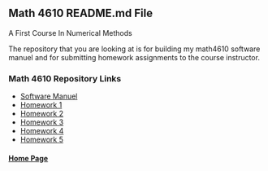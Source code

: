 ## Math 4610 README.md File
A First Course In Numerical Methods

The repository that you are looking at is for building my math4610 software  
manuel and for submitting homework assignments to the course instructor.

### Math 4610 Repository Links

- [Software Manuel](https://gbmitchell.github.io/math4610/softwareManuel/main)
- [Homework 1](https://gbmitchell.github.io/math4610/HW1/problems)
- [Homework 2](https://gbmitchell.github.io/math4610/HW2/problems)
- [Homework 3](https://gbmitchell.github.io/math4610/HW3/problems)
- [Homework 4](https://gbmitchell.github.io/math4610/HW4/problems)
- [Homework 5](https://gbmitchell.github.io/math4610/HW5/problems)
  
  
  
 #### [Home Page](https://gbmitchell.github.io/)
